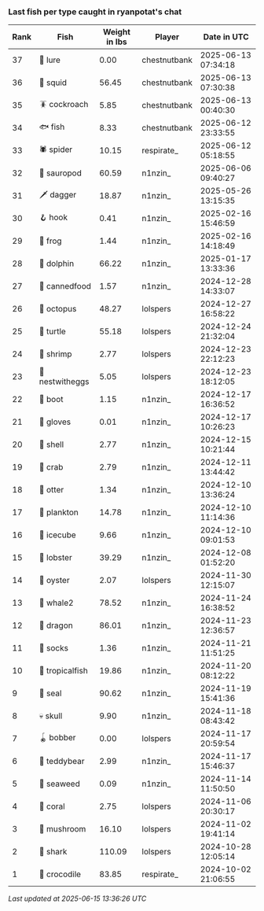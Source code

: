 ### Last fish per type caught in ryanpotat's chat
| Rank | Fish | Weight in lbs | Player | Date in UTC |
|------|--------|-----------|---------|------|
| 37  | 🎏 lure | 0.00 | chestnutbank | 2025-06-13 07:34:18 |
| 36  | 🦑 squid | 56.45 | chestnutbank | 2025-06-13 07:30:38 |
| 35  | 🪳 cockroach | 5.85 | chestnutbank | 2025-06-13 00:40:30 |
| 34  | 🐟 fish | 8.33 | chestnutbank | 2025-06-12 23:33:55 |
| 33  | 🕷️ spider | 10.15 | respirate_ | 2025-06-12 05:18:55 |
| 32  | 🦕 sauropod | 60.59 | n1nzin_ | 2025-06-06 09:40:27 |
| 31  | 🗡️ dagger | 18.87 | n1nzin_ | 2025-05-26 13:15:35 |
| 30  | 🪝 hook | 0.41 | n1nzin_ | 2025-02-16 15:46:59 |
| 29  | 🐸 frog | 1.44 | n1nzin_ | 2025-02-16 14:18:49 |
| 28  | 🐬 dolphin | 66.22 | n1nzin_ | 2025-01-17 13:33:36 |
| 27  | 🥫 cannedfood | 1.57 | n1nzin_ | 2024-12-28 14:33:07 |
| 26  | 🐙 octopus | 48.27 | lolspers | 2024-12-27 16:58:22 |
| 25  | 🐢 turtle | 55.18 | lolspers | 2024-12-24 21:32:04 |
| 24  | 🦐 shrimp | 2.77 | lolspers | 2024-12-23 22:12:23 |
| 23  | 🪺 nestwitheggs | 5.05 | lolspers | 2024-12-23 18:12:05 |
| 22  | 👢 boot | 1.15 | n1nzin_ | 2024-12-17 16:36:52 |
| 21  | 🧤 gloves | 0.01 | n1nzin_ | 2024-12-17 10:26:23 |
| 20  | 🐚 shell | 2.77 | n1nzin_ | 2024-12-15 10:21:44 |
| 19  | 🦀 crab | 2.79 | n1nzin_ | 2024-12-11 13:44:42 |
| 18  | 🦦 otter | 1.34 | n1nzin_ | 2024-12-10 13:36:24 |
| 17  | 🦠 plankton | 14.78 | n1nzin_ | 2024-12-10 11:14:36 |
| 16  | 🧊 icecube | 9.66 | n1nzin_ | 2024-12-10 09:01:53 |
| 15  | 🦞 lobster | 39.29 | n1nzin_ | 2024-12-08 01:52:20 |
| 14  | 🦪 oyster | 2.07 | lolspers | 2024-11-30 12:15:07 |
| 13  | 🐋 whale2 | 78.52 | n1nzin_ | 2024-11-24 16:38:52 |
| 12  | 🐉 dragon | 86.01 | n1nzin_ | 2024-11-23 12:36:57 |
| 11  | 🧦 socks | 1.36 | n1nzin_ | 2024-11-21 11:51:25 |
| 10  | 🐠 tropicalfish | 19.86 | n1nzin_ | 2024-11-20 08:12:22 |
| 9  | 🦭 seal | 90.62 | n1nzin_ | 2024-11-19 15:41:36 |
| 8  | 💀 skull | 9.90 | n1nzin_ | 2024-11-18 08:43:42 |
| 7  | 🪀 bobber | 0.00 | lolspers | 2024-11-17 20:59:54 |
| 6  | 🧸 teddybear | 2.99 | n1nzin_ | 2024-11-17 15:46:37 |
| 5  | 🌿 seaweed | 0.09 | n1nzin_ | 2024-11-14 11:50:50 |
| 4  | 🪸 coral | 2.75 | lolspers | 2024-11-06 20:30:17 |
| 3  | 🍄 mushroom | 16.10 | lolspers | 2024-11-02 19:41:14 |
| 2  | 🦈 shark | 110.09 | lolspers | 2024-10-28 12:05:14 |
| 1  | 🐊 crocodile | 83.85 | respirate_ | 2024-10-02 21:06:55 |

_Last updated at 2025-06-15 13:36:26 UTC_